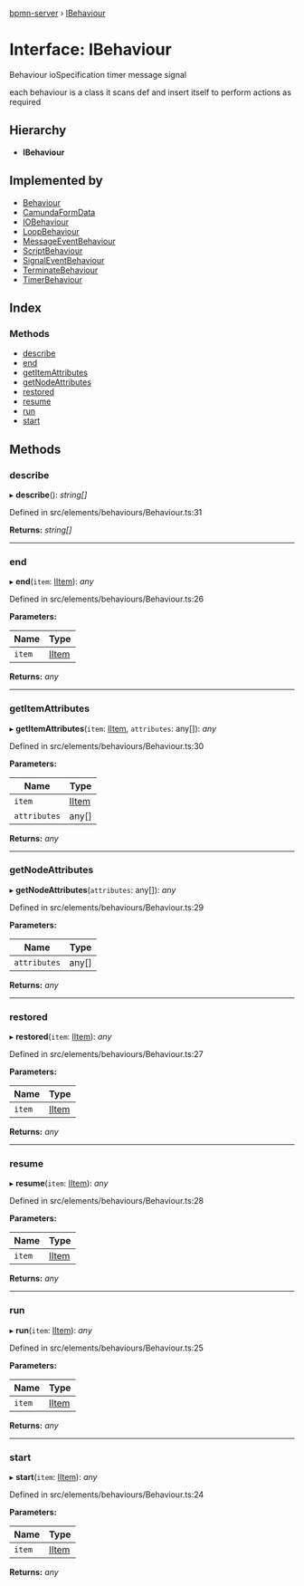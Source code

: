 [bpmn-server](../README.md) › [IBehaviour](ibehaviour.md)

# Interface: IBehaviour

Behaviour
     ioSpecification
     timer
     message
     signal

  each behaviour is a class
     it scans def and insert itself to perform actions as required

## Hierarchy

* **IBehaviour**

## Implemented by

* [Behaviour](../classes/behaviour.md)
* [CamundaFormData](../classes/camundaformdata.md)
* [IOBehaviour](../classes/iobehaviour.md)
* [LoopBehaviour](../classes/loopbehaviour.md)
* [MessageEventBehaviour](../classes/messageeventbehaviour.md)
* [ScriptBehaviour](../classes/scriptbehaviour.md)
* [SignalEventBehaviour](../classes/signaleventbehaviour.md)
* [TerminateBehaviour](../classes/terminatebehaviour.md)
* [TimerBehaviour](../classes/timerbehaviour.md)

## Index

### Methods

* [describe](ibehaviour.md#describe)
* [end](ibehaviour.md#end)
* [getItemAttributes](ibehaviour.md#getitemattributes)
* [getNodeAttributes](ibehaviour.md#getnodeattributes)
* [restored](ibehaviour.md#restored)
* [resume](ibehaviour.md#resume)
* [run](ibehaviour.md#run)
* [start](ibehaviour.md#start)

## Methods

###  describe

▸ **describe**(): *string[]*

Defined in src/elements/behaviours/Behaviour.ts:31

**Returns:** *string[]*

___

###  end

▸ **end**(`item`: [IItem](iitem.md)): *any*

Defined in src/elements/behaviours/Behaviour.ts:26

**Parameters:**

Name | Type |
------ | ------ |
`item` | [IItem](iitem.md) |

**Returns:** *any*

___

###  getItemAttributes

▸ **getItemAttributes**(`item`: [IItem](iitem.md), `attributes`: any[]): *any*

Defined in src/elements/behaviours/Behaviour.ts:30

**Parameters:**

Name | Type |
------ | ------ |
`item` | [IItem](iitem.md) |
`attributes` | any[] |

**Returns:** *any*

___

###  getNodeAttributes

▸ **getNodeAttributes**(`attributes`: any[]): *any*

Defined in src/elements/behaviours/Behaviour.ts:29

**Parameters:**

Name | Type |
------ | ------ |
`attributes` | any[] |

**Returns:** *any*

___

###  restored

▸ **restored**(`item`: [IItem](iitem.md)): *any*

Defined in src/elements/behaviours/Behaviour.ts:27

**Parameters:**

Name | Type |
------ | ------ |
`item` | [IItem](iitem.md) |

**Returns:** *any*

___

###  resume

▸ **resume**(`item`: [IItem](iitem.md)): *any*

Defined in src/elements/behaviours/Behaviour.ts:28

**Parameters:**

Name | Type |
------ | ------ |
`item` | [IItem](iitem.md) |

**Returns:** *any*

___

###  run

▸ **run**(`item`: [IItem](iitem.md)): *any*

Defined in src/elements/behaviours/Behaviour.ts:25

**Parameters:**

Name | Type |
------ | ------ |
`item` | [IItem](iitem.md) |

**Returns:** *any*

___

###  start

▸ **start**(`item`: [IItem](iitem.md)): *any*

Defined in src/elements/behaviours/Behaviour.ts:24

**Parameters:**

Name | Type |
------ | ------ |
`item` | [IItem](iitem.md) |

**Returns:** *any*

